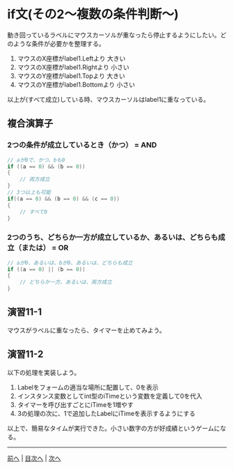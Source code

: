 # if文(その2～複数の条件判断～)
動き回っているラベルにマウスカーソルが重なったら停止するようにしたい。どのような条件が必要かを整理する。

1. マウスのX座標がlabel1.Leftより 大きい
2. マウスのX座標がlabel1.Rightより 小さい
3. マウスのY座標がlabel1.Topより 大きい
4. マウスのY座標がlabel1.Bottomより 小さい

以上が(すべて成立)している時、マウスカーソルはlabel1に重なっている。

## 複合演算子

### 2つの条件が成立しているとき（かつ） = AND

```cs
// aが0で、かつ、bも0
if ((a == 0) && (b == 0))
{
	// 両方成立
}
// 3つ以上も可能
if((a == 0) && (b == 0) && (c == 0))
{	
	// すべて0
}
```

### 2つのうち、どちらか一方が成立しているか、あるいは、どちらも成立（または） = OR

```cs
// aが0、あるいは、bが0、あるいは、どちらも成立
if ((a == 0) || (b == 0))
{
	// どちらか一方、あるいは、両方成立
}
```

## 演習11-1
マウスがラベルに重なったら、タイマーを止めてみよう。

## 演習11-2
以下の処理を実装しよう。

1.	Labelをフォームの適当な場所に配置して、0を表示
2.	インスタンス変数としてint型のiTimeという変数を定義して0を代入
3.	タイマーを呼び出すごとにiTimeを1増やす
4.	3の処理の次に、1で追加したLabelにiTimeを表示するようにする

以上で、簡易なタイムが実行できた。小さい数字の方が好成績というゲームになる。

---

[前へ](10.md) | [目次へ](README.md#%E7%9B%AE%E6%AC%A1) | [次へ](12.md)
